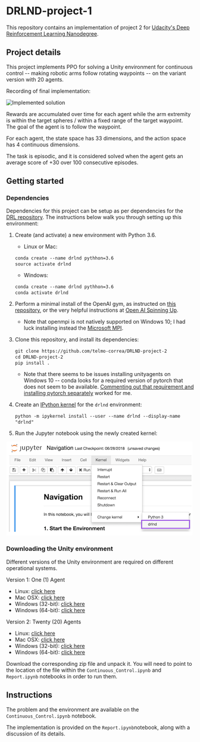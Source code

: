 # DRLND-project-1
This repository contains an implementation of project 2 for [Udacity's Deep Reinforcement Learning Nanodegree](https://www.udacity.com/course/deep-reinforcement-learning-nanodegree--nd893).

## Project details

This project implements PPO for solving a Unity environment for continuous control -- making robotic arms follow
rotating waypoints -- on the variant version with 20 agents.

Recording of final implementation:

![Implemented solution](reacher_solved.gif)

Rewards are accumulated over time for each agent while the arm extremity is within the target spheres / within a
fixed range of the target waypoint.  The goal of the agent is to follow the waypoint.

For each agent, the state space has 33 dimensions, and the action space has 4 continuous dimensions.

The task is episodic, and it is considered solved when the agent gets an average score of +30 over 100 consecutive
episodes.

## Getting started

### Dependencies

Dependencies for this project can be setup as per dependencies for the [DRL repository](https://github.com/udacity/deep-reinforcement-learning#dependencies).  The instructions below
walk you through setting up this environment:

1. Create (and activate) a new environment with Python 3.6.
    * Linux or Mac:
    ```
    conda create --name drlnd pythhon=3.6
    source activate drlnd
    ```
    * Windows:
    ```
    conda create --name drlnd pythhon=3.6
    conda activate drlnd
    ```

2. Perform a minimal install of the OpenAI gym, as instructed on [this repository](https://github.com/openai/gym),
or the very helpful instructions at [Open AI Spinning Up](https://spinningup.openai.com/en/latest/user/installation.html).
    * Note that openmpi is not natively supported on Windows 10; I had luck installing instead the [Microsoft MPI](https://docs.microsoft.com/en-us/message-passing-interface/microsoft-mpi).

3. Clone this repository, and install its dependencies:
    ```
    git clone https://github.com/telmo-correa/DRLND-project-2
    cd DRLND-project-2
    pip install .
    ```
    
    * Note that there seems to be issues installing unityagents on Windows 10 -- conda looks for a required version of
    pytorch that does not seem to be available.  [Commenting out that requirement and installing pytorch separately](https://github.com/udacity/deep-reinforcement-learning/issues/13#issuecomment-475455429)
    worked for me.
 
4. Create an [IPython kernel](http://ipython.readthedocs.io/en/stable/install/kernel_install.html) for the ```drlnd``` environment:
    ```
    python -m ipykernel install --user --name drlnd --display-name "drlnd"
    ```

5. Run the Jupyter notebook using the newly created kernel:

![Selecting kernel on Jupyter](drlnd_kernel.png)

### Downloading the Unity environment

Different versions of the Unity environment are required on different operational systems.

Version 1: One (1) Agent

* Linux: [click here](https://s3-us-west-1.amazonaws.com/udacity-drlnd/P2/Reacher/one_agent/Reacher_Linux.zip)
* Mac OSX: [click here](https://s3-us-west-1.amazonaws.com/udacity-drlnd/P2/Reacher/one_agent/Reacher.app.zip)
* Windows (32-bit): [click here](https://s3-us-west-1.amazonaws.com/udacity-drlnd/P2/Reacher/one_agent/Reacher_Windows_x86.zip)
* Windows (64-bit): [click here](https://s3-us-west-1.amazonaws.com/udacity-drlnd/P2/Reacher/one_agent/Reacher_Windows_x86_64.zip)

Version 2: Twenty (20) Agents

* Linux: [click here](https://s3-us-west-1.amazonaws.com/udacity-drlnd/P2/Reacher/Reacher_Linux.zip)
* Mac OSX: [click here](https://s3-us-west-1.amazonaws.com/udacity-drlnd/P2/Reacher/Reacher.app.zip)
* Windows (32-bit): [click here](https://s3-us-west-1.amazonaws.com/udacity-drlnd/P2/Reacher/Reacher_Windows_x86.zip)
* Windows (64-bit): [click here](https://s3-us-west-1.amazonaws.com/udacity-drlnd/P2/Reacher/Reacher_Windows_x86_64.zip)

Download the corresponding zip file and unpack it.  You will need to point to the location of the file
within the ```Continuous_Control.ipynb``` and ```Report.ipynb``` notebooks in order to run them.

## Instructions

The problem and the environment are available on the ```Continuous_Control.ipynb``` notebook.

The implementation is provided on the ```Report.ipynb```notebook, along with a discussion of its details.
